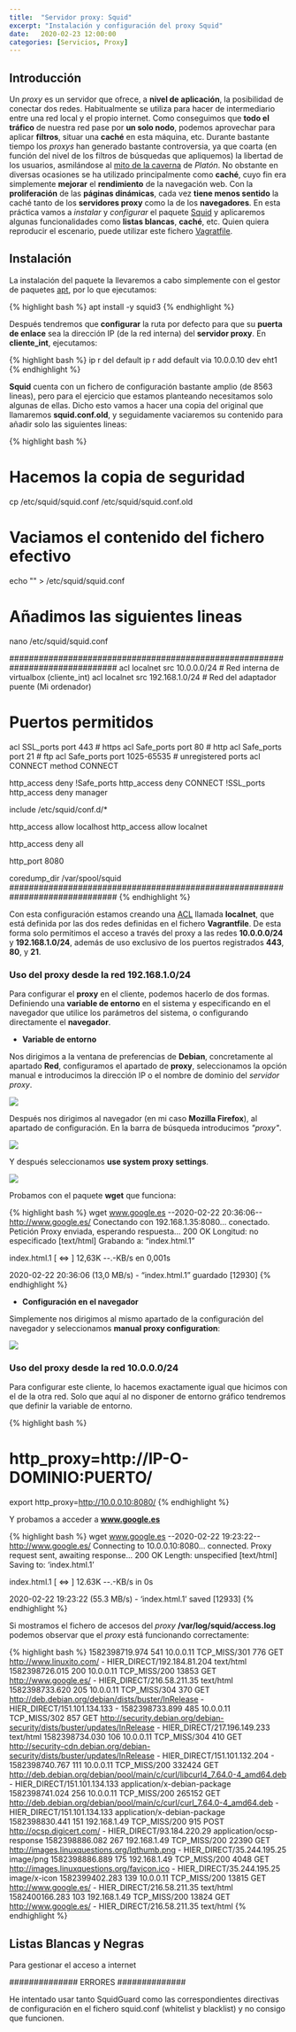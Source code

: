 ```yaml
---
title:  "Servidor proxy: Squid"
excerpt: "Instalación y configuración del proxy Squid"
date:   2020-02-23 12:00:00
categories: [Servicios, Proxy]
---
```


## Introducción

Un _proxy_ es un servidor que ofrece, a **nivel de aplicación**, la posibilidad de conectar dos redes. Habitualmente se utiliza para hacer de intermediario entre una red local y el propio internet. Como conseguimos que **todo el tráfico** de nuestra red pase por **un solo nodo**, podemos aprovechar para aplicar **filtros**, situar una **caché** en esta máquina, etc.
Durante bastante tiempo los _proxys_ han generado bastante controversia, ya que coarta (en función del nivel de los filtros de búsquedas que apliquemos) la libertad de los usuarios, asmilándose al [mito de la caverna](https://es.wikipedia.org/wiki/Alegoría_de_la_caverna) de _Platón_.
No obstante en diversas ocasiones se ha utilizado principalmente como **caché**, cuyo fin era simplemente **mejorar** el **rendimiento** de la navegación web. Con la **proliferación** de las **páginas dinámicas**, cada vez **tiene menos sentido** la caché tanto de los **servidores proxy** como la de los **navegadores**.
En esta práctica vamos a _instalar_ y _configurar_ el paquete [Squid](http://www.squid-cache.org/) y aplicaremos algunas funcionalidades como **listas blancas**, **caché**, etc. Quien quiera reproducir el escenario, puede utilizar este fichero [Vagratfile](/docs/EscenarioProxy/Vagrantfile).

## Instalación

La instalación del paquete la llevaremos a cabo simplemente con el gestor de paquetes [apt](https://www.debian.org/doc/manuals/aptitude/pr01s03.es.html), por lo que ejecutamos:

{% highlight bash %}
apt install -y squid3
{% endhighlight %}

Después tendremos que **configurar** la ruta por defecto para que su **puerta de enlace** sea la dirección IP (de la red interna) del **servidor proxy**. En **cliente_int**, ejecutamos:

{% highlight bash %}
ip r del default
ip r add default via 10.0.0.10 dev eht1
{% endhighlight %}

**Squid** cuenta con un fichero de configuración bastante amplio (de 8563 lineas), pero para el ejercicio que estamos planteando necesitamos solo algunas de ellas. Dicho esto vamos a hacer una copia del original que llamaremos **squid.conf.old**, y seguidamente vaciaremos su contenido para añadir solo las siguientes lineas:

{% highlight bash %}
# Hacemos la copia de seguridad
cp /etc/squid/squid.conf /etc/squid/squid.conf.old
# Vaciamos el contenido del fichero efectivo
echo "" > /etc/squid/squid.conf
# Añadimos las siguientes lineas
nano /etc/squid/squid.conf

##############################################################################
acl localnet src 10.0.0.0/24            # Red interna de virtualbox (cliente_int)
acl localnet src 192.168.1.0/24         # Red del adaptador puente (Mi ordenador)

# Puertos permitidos
acl SSL_ports port 443		# https
acl Safe_ports port 80          # http
acl Safe_ports port 21          # ftp
acl Safe_ports port 1025-65535  # unregistered ports
acl CONNECT method CONNECT

http_access deny !Safe_ports
http_access deny CONNECT !SSL_ports
http_access deny manager

include /etc/squid/conf.d/*

http_access allow localhost
http_access allow localnet

http_access deny all

http_port 8080

coredump_dir /var/spool/squid
##############################################################################
{% endhighlight %}


Con esta configuración estamos creando una [ACL](https://es.wikipedia.org/wiki/Lista_de_control_de_acceso) llamada **localnet**, que está definida por las dos redes definidas en el fichero **Vagrantfile**. De esta forma solo permitimos el acceso a través del proxy a las redes **10.0.0.0/24** y **192.168.1.0/24**, además de uso exclusivo de los puertos registrados **443**, **80**, y **21**.

### Uso del proxy desde la red 192.168.1.0/24

Para configurar el **proxy** en el cliente, podemos hacerlo de dos formas. Definiendo una **variable de entorno** en el sistema y especificando en el navegador que utilice los parámetros del sistema, o configurando directamente el **navegador**.

* **Variable de entorno**

Nos dirigimos a la ventana de preferencias de **Debian**, concretamente al apartado **Red**, configuramos el apartado de **proxy**, seleccionamos la opción manual e introducimos la dirección IP o el nombre de dominio del _servidor proxy_.

![](/images/EscenarioProxySQUID/debian-settings.png)

Después nos dirigimos al navegador (en mi caso **Mozilla Firefox**), al apartado de configuración. En la barra de búsqueda introducimos _"proxy"_.

![](/images/EscenarioProxySQUID/mozilla-settings1.png)

Y después seleccionamos **use system proxy settings**.

![](/images/EscenarioProxySQUID/mozilla-settings2.png)

Probamos con el paquete **wget** que funciona:

{% highlight bash %}
wget www.google.es
--2020-02-22 20:36:06--  http://www.google.es/
Conectando con 192.168.1.35:8080... conectado.
Petición Proxy enviada, esperando respuesta... 200 OK
Longitud: no especificado [text/html]
Grabando a: “index.html.1”

index.html.1            [ <=>                ]  12,63K  --.-KB/s    en 0,001s  

2020-02-22 20:36:06 (13,0 MB/s) - “index.html.1” guardado [12930]
{% endhighlight %}

* **Configuración en el navegador**

Simplemente nos dirigimos al mismo apartado de la configuración del navegador y seleccionamos **manual proxy configuration**:

![](/images/EscenarioProxySQUID/mozilla-settings3.png)

### Uso del proxy desde la red 10.0.0.0/24

Para configurar este cliente, lo hacemos exactamente igual que hicimos con el de la otra red. Solo que aquí al no disponer de entorno gráfico tendremos que definir la variable de entorno.

{% highlight bash %}
# http_proxy=http://IP-O-DOMINIO:PUERTO/
export http_proxy=http://10.0.0.10:8080/
{% endhighlight %}

Y probamos a acceder a **www.google.es**

{% highlight bash %}
wget www.google.es
--2020-02-22 19:23:22--  http://www.google.es/
Connecting to 10.0.0.10:8080... connected.
Proxy request sent, awaiting response... 200 OK
Length: unspecified [text/html]
Saving to: ‘index.html.1’

index.html.1            [ <=>                ]  12.63K  --.-KB/s    in 0s

2020-02-22 19:23:22 (55.3 MB/s) - ‘index.html.1’ saved [12933]
{% endhighlight %}

Si mostramos el fichero de accesos del _proxy_ **/var/log/squid/access.log** podemos observar que el _proxy_ está funcionando correctamente:

{% highlight bash %}
1582398719.974    541 10.0.0.11 TCP_MISS/301 776 GET http://www.linuxito.com/ - HIER_DIRECT/192.184.81.204 text/html
1582398726.015    200 10.0.0.11 TCP_MISS/200 13853 GET http://www.google.es/ - HIER_DIRECT/216.58.211.35 text/html
1582398733.620    205 10.0.0.11 TCP_MISS/304 370 GET http://deb.debian.org/debian/dists/buster/InRelease - HIER_DIRECT/151.101.134.133 -
1582398733.899    485 10.0.0.11 TCP_MISS/302 857 GET http://security.debian.org/debian-security/dists/buster/updates/InRelease - HIER_DIRECT/217.196.149.233 text/html
1582398734.030    106 10.0.0.11 TCP_MISS/304 410 GET http://security-cdn.debian.org/debian-security/dists/buster/updates/InRelease - HIER_DIRECT/151.101.132.204 -
1582398740.767    111 10.0.0.11 TCP_MISS/200 332424 GET http://deb.debian.org/debian/pool/main/c/curl/libcurl4_7.64.0-4_amd64.deb - HIER_DIRECT/151.101.134.133 application/x-debian-package
1582398741.024    256 10.0.0.11 TCP_MISS/200 265152 GET http://deb.debian.org/debian/pool/main/c/curl/curl_7.64.0-4_amd64.deb - HIER_DIRECT/151.101.134.133 application/x-debian-package
1582398830.441    151 192.168.1.49 TCP_MISS/200 915 POST http://ocsp.digicert.com/ - HIER_DIRECT/93.184.220.29 application/ocsp-response
1582398886.082    267 192.168.1.49 TCP_MISS/200 22390 GET http://images.linuxquestions.org/lqthumb.png - HIER_DIRECT/35.244.195.25 image/png
1582398886.889    175 192.168.1.49 TCP_MISS/200 4048 GET http://images.linuxquestions.org/favicon.ico - HIER_DIRECT/35.244.195.25 image/x-icon
1582399402.283    139 10.0.0.11 TCP_MISS/200 13815 GET http://www.google.es/ - HIER_DIRECT/216.58.211.35 text/html
1582400166.283    103 192.168.1.49 TCP_MISS/200 13824 GET http://www.google.es/ - HIER_DIRECT/216.58.211.35 text/html
{% endhighlight %}

## Listas Blancas y Negras

Para gestionar el acceso a internet



##############
ERRORES
##############

He intentado usar tanto SquidGuard como las correspondientes directivas de configuración en el fichero squid.conf (whitelist y blacklist) y no consigo que funcionen.
